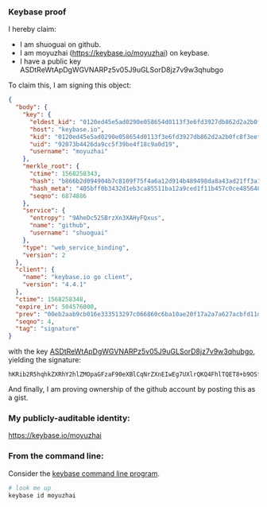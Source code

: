 ### Keybase proof

I hereby claim:

  * I am shuoguai on github.
  * I am moyuzhai (https://keybase.io/moyuzhai) on keybase.
  * I have a public key ASDtReWtApDgWGVNARPz5v05J9uGLSorD8jz7v9w3qhubgo

To claim this, I am signing this object:

```json
{
  "body": {
    "key": {
      "eldest_kid": "0120ed45e5ad0290e058654d0113f3e6fd3927db862d2a2b0fc8f3eeff70dea86e6e0a",
      "host": "keybase.io",
      "kid": "0120ed45e5ad0290e058654d0113f3e6fd3927db862d2a2b0fc8f3eeff70dea86e6e0a",
      "uid": "92073b4426da9cc5f39be4f18c9a0d19",
      "username": "moyuzhai"
    },
    "merkle_root": {
      "ctime": 1568258343,
      "hash": "b866b2d094904b7c8109f75f4a6a12d914b489498da8a43ad21ff3a183e17b1277f810fb8a81c087dd53951e5e69524a234730b712ea85095aa842af7e8337d3",
      "hash_meta": "405bff0b3432d1eb3ca85511ba12a9ced1f11b457c0ce4856480f9a396154754",
      "seqno": 6874886
    },
    "service": {
      "entropy": "9AheDc52SBrzXn3XAHyFQxus",
      "name": "github",
      "username": "shuoguai"
    },
    "type": "web_service_binding",
    "version": 2
  },
  "client": {
    "name": "keybase.io go client",
    "version": "4.4.1"
  },
  "ctime": 1568258348,
  "expire_in": 504576000,
  "prev": "00eb2aab9cb016e333513297c066860c6ba10ae20f17a2a7a627acbfd11da7bf",
  "seqno": 4,
  "tag": "signature"
}
```

with the key [ASDtReWtApDgWGVNARPz5v05J9uGLSorD8jz7v9w3qhubgo](https://keybase.io/moyuzhai), yielding the signature:

```
hKRib2R5hqhkZXRhY2hlZMOpaGFzaF90eXBlCqNrZXnEIwEg7UXlrQKQ4FhlTQET8+b9OSfbhi0qKw/I8+7/cN6obm4Kp3BheWxvYWTESpcCBMQgAOsqq5ywFuMzUTKXwGaGDGuhCuIPF6Knpiesv9Edp7/EII1eoY0adu6xzDzaeKZHNqktViP498DvXQfxMj2XQYouAgHCo3NpZ8RA/dAUPc1U2Bvs4bwEzvusaH6S7Uy6k1gHfX8Y446gYxLKS+YdfYm2/uAJ0Gu3FVTrho6LaVn3u9pzIMyAU0dcCahzaWdfdHlwZSCkaGFzaIKkdHlwZQildmFsdWXEIHg6DxeOzBmY9JGS6CQzcWe4VHTI8xUSrJ2iNMjgZln9o3RhZ80CAqd2ZXJzaW9uAQ==

```

And finally, I am proving ownership of the github account by posting this as a gist.

### My publicly-auditable identity:

https://keybase.io/moyuzhai

### From the command line:

Consider the [keybase command line program](https://keybase.io/download).

```bash
# look me up
keybase id moyuzhai
```
